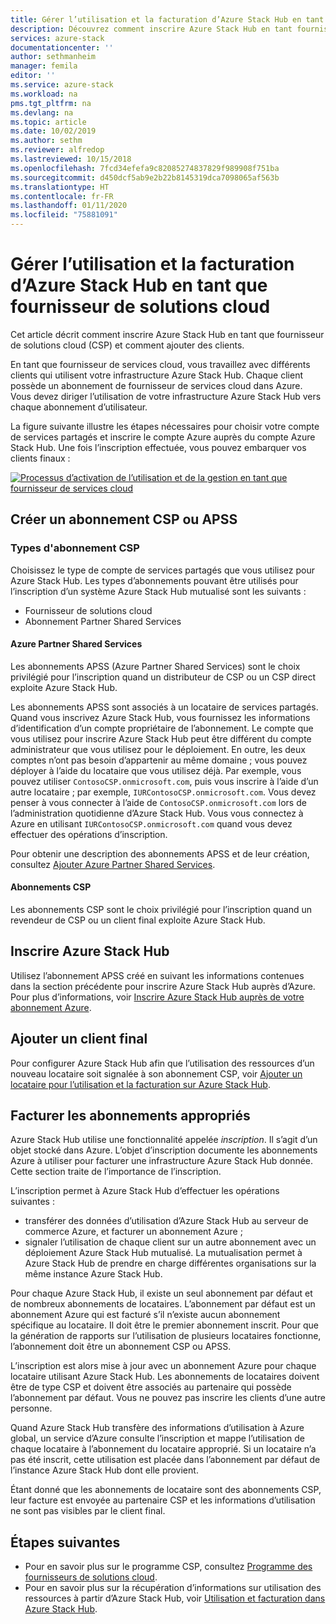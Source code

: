 ```yaml
---
title: Gérer l’utilisation et la facturation d’Azure Stack Hub en tant que fournisseur de solutions cloud | Microsoft Docs
description: Découvrez comment inscrire Azure Stack Hub en tant fournisseur de solutions cloud, et ajouter des clients pour la facturation.
services: azure-stack
documentationcenter: ''
author: sethmanheim
manager: femila
editor: ''
ms.service: azure-stack
ms.workload: na
pms.tgt_pltfrm: na
ms.devlang: na
ms.topic: article
ms.date: 10/02/2019
ms.author: sethm
ms.reviewer: alfredop
ms.lastreviewed: 10/15/2018
ms.openlocfilehash: 7fcd34efefa9c82085274837829f989908f751ba
ms.sourcegitcommit: d450dcf5ab9e2b22b8145319dca7098065af563b
ms.translationtype: HT
ms.contentlocale: fr-FR
ms.lasthandoff: 01/11/2020
ms.locfileid: "75881091"
---
```

# <a name="manage-usage-and-billing-for-azure-stack-hub-as-a-cloud-solution-provider"></a>Gérer l’utilisation et la facturation d’Azure Stack Hub en tant que fournisseur de solutions cloud

Cet article décrit comment inscrire Azure Stack Hub en tant que fournisseur de solutions cloud (CSP) et comment ajouter des clients.

En tant que fournisseur de services cloud, vous travaillez avec différents clients qui utilisent votre infrastructure Azure Stack Hub. Chaque client possède un abonnement de fournisseur de services cloud dans Azure. Vous devez diriger l’utilisation de votre infrastructure Azure Stack Hub vers chaque abonnement d’utilisateur.

La figure suivante illustre les étapes nécessaires pour choisir votre compte de services partagés et inscrire le compte Azure auprès du compte Azure Stack Hub. Une fois l’inscription effectuée, vous pouvez embarquer vos clients finaux :

[![Processus d’activation de l’utilisation et de la gestion en tant que fournisseur de services cloud](media/azure-stack-add-manage-billing-as-a-csp/process-add-useage-as-a-csp.png "Processus d’activation de l’utilisation et de la gestion en tant que fournisseur de services cloud")](media/azure-stack-add-manage-billing-as-a-csp/process-add-useage-as-a-csp.png#lightbox)

## <a name="create-a-csp-or-apss-subscription"></a>Créer un abonnement CSP ou APSS

### <a name="csp-subscription-types"></a>Types d'abonnement CSP

Choisissez le type de compte de services partagés que vous utilisez pour Azure Stack Hub. Les types d’abonnements pouvant être utilisés pour l’inscription d’un système Azure Stack Hub mutualisé sont les suivants :

- Fournisseur de solutions cloud
- Abonnement Partner Shared Services

#### <a name="azure-partner-shared-services"></a>Azure Partner Shared Services

Les abonnements APSS (Azure Partner Shared Services) sont le choix privilégié pour l’inscription quand un distributeur de CSP ou un CSP direct exploite Azure Stack Hub.

Les abonnements APSS sont associés à un locataire de services partagés. Quand vous inscrivez Azure Stack Hub, vous fournissez les informations d’identification d’un compte propriétaire de l’abonnement. Le compte que vous utilisez pour inscrire Azure Stack Hub peut être différent du compte administrateur que vous utilisez pour le déploiement. En outre, les deux comptes n’ont pas besoin d’appartenir au même domaine ; vous pouvez déployer à l’aide du locataire que vous utilisez déjà. Par exemple, vous pouvez utiliser `ContosoCSP.onmicrosoft.com`, puis vous inscrire à l’aide d’un autre locataire ; par exemple, `IURContosoCSP.onmicrosoft.com`. Vous devez penser à vous connecter à l’aide de `ContosoCSP.onmicrosoft.com` lors de l’administration quotidienne d’Azure Stack Hub. Vous vous connectez à Azure en utilisant `IURContosoCSP.onmicrosoft.com` quand vous devez effectuer des opérations d’inscription.

Pour obtenir une description des abonnements APSS et de leur création, consultez [Ajouter Azure Partner Shared Services](/partner-center/shared-services).

#### <a name="csp-subscriptions"></a>Abonnements CSP

Les abonnements CSP sont le choix privilégié pour l’inscription quand un revendeur de CSP ou un client final exploite Azure Stack Hub.

## <a name="register-azure-stack-hub"></a>Inscrire Azure Stack Hub

Utilisez l’abonnement APSS créé en suivant les informations contenues dans la section précédente pour inscrire Azure Stack Hub auprès d’Azure. Pour plus d’informations, voir [Inscrire Azure Stack Hub auprès de votre abonnement Azure](azure-stack-registration.md).

## <a name="add-end-customer"></a>Ajouter un client final

Pour configurer Azure Stack Hub afin que l’utilisation des ressources d’un nouveau locataire soit signalée à son abonnement CSP, voir [Ajouter un locataire pour l’utilisation et la facturation sur Azure Stack Hub](azure-stack-csp-howto-register-tenants.md).

## <a name="charge-the-right-subscriptions"></a>Facturer les abonnements appropriés

Azure Stack Hub utilise une fonctionnalité appelée *inscription*. Il s’agit d’un objet stocké dans Azure. L’objet d’inscription documente les abonnements Azure à utiliser pour facturer une infrastructure Azure Stack Hub donnée. Cette section traite de l’importance de l’inscription.

L’inscription permet à Azure Stack Hub d’effectuer les opérations suivantes :

- transférer des données d’utilisation d’Azure Stack Hub au serveur de commerce Azure, et facturer un abonnement Azure ;
- signaler l’utilisation de chaque client sur un autre abonnement avec un déploiement Azure Stack Hub mutualisé. La mutualisation permet à Azure Stack Hub de prendre en charge différentes organisations sur la même instance Azure Stack Hub.

Pour chaque Azure Stack Hub, il existe un seul abonnement par défaut et de nombreux abonnements de locataires. L’abonnement par défaut est un abonnement Azure qui est facturé s’il n’existe aucun abonnement spécifique au locataire. Il doit être le premier abonnement inscrit. Pour que la génération de rapports sur l’utilisation de plusieurs locataires fonctionne, l’abonnement doit être un abonnement CSP ou APSS.

L’inscription est alors mise à jour avec un abonnement Azure pour chaque locataire utilisant Azure Stack Hub. Les abonnements de locataires doivent être de type CSP et doivent être associés au partenaire qui possède l’abonnement par défaut. Vous ne pouvez pas inscrire les clients d’une autre personne.

Quand Azure Stack Hub transfère des informations d’utilisation à Azure global, un service d’Azure consulte l’inscription et mappe l’utilisation de chaque locataire à l’abonnement du locataire approprié. Si un locataire n’a pas été inscrit, cette utilisation est placée dans l’abonnement par défaut de l’instance Azure Stack Hub dont elle provient.

Étant donné que les abonnements de locataire sont des abonnements CSP, leur facture est envoyée au partenaire CSP et les informations d’utilisation ne sont pas visibles par le client final.

## <a name="next-steps"></a>Étapes suivantes

- Pour en savoir plus sur le programme CSP, consultez [Programme des fournisseurs de solutions cloud](https://partner.microsoft.com/solutions/microsoft-cloud-solutions).
- Pour en savoir plus sur la récupération d’informations sur utilisation des ressources à partir d’Azure Stack Hub, voir [Utilisation et facturation dans Azure Stack Hub](azure-stack-billing-and-chargeback.md).
